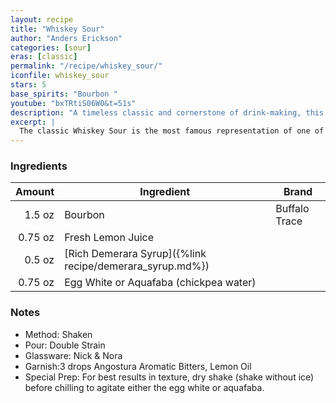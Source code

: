 ```yaml
---
layout: recipe
title: "Whiskey Sour"
author: "Anders Erickson"
categories: [sour]
eras: [classic]
permalink: "/recipe/whiskey_sour/"
iconfile: whiskey_sour
stars: 5
base_spirits: "Bourbon "
youtube: "bxTRtiS06W0&t=51s"
description: "A timeless classic and cornerstone of drink-making, this sour perfectly balances the richness of whiskey with the tartness of lemon."
excerpt: |
  The classic Whiskey Sour is the most famous representation of one of the worlds most popular types of cocktail. Easy to commit to memory, its simple go-to sour to add to your arsenal, and a cornerstone of drink-making that everyone should know.
---
```


### Ingredients

|  Amount | Ingredient                                               | Brand         |
| ------: | -------------------------------------------------------- | ------------- |
|  1.5 oz | Bourbon                                                  | Buffalo Trace |
| 0.75 oz | Fresh Lemon Juice                                        |
|  0.5 oz | [Rich Demerara Syrup]({%link recipe/demerara_syrup.md%}) |
| 0.75 oz | Egg White or Aquafaba (chickpea water)                   |

### Notes

- Method: Shaken
- Pour: Double Strain
- Glassware: Nick & Nora
- Garnish:3 drops Angostura Aromatic Bitters, Lemon Oil
- Special Prep: For best results in texture, dry shake (shake without ice) before chilling to agitate either the egg white or aquafaba.
